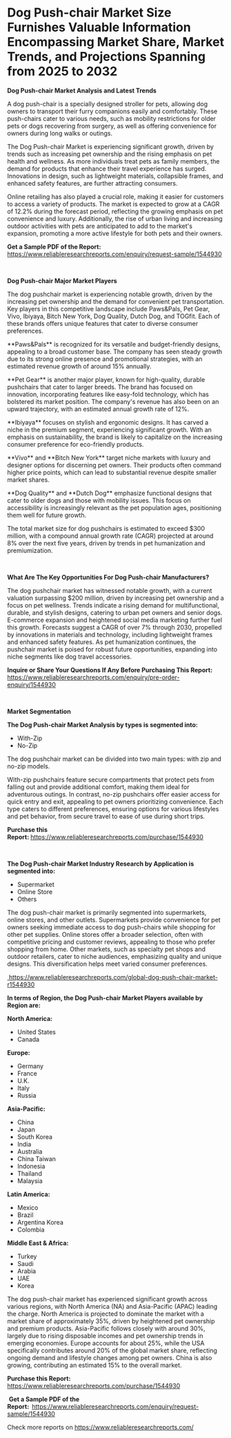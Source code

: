 <p><h1>Dog Push-chair Market Size Furnishes Valuable Information Encompassing Market Share, Market Trends, and Projections Spanning from 2025 to 2032</h1></p><p><strong>Dog Push-chair Market Analysis and Latest Trends</strong></p>
<p><p>A dog push-chair is a specially designed stroller for pets, allowing dog owners to transport their furry companions easily and comfortably. These push-chairs cater to various needs, such as mobility restrictions for older pets or dogs recovering from surgery, as well as offering convenience for owners during long walks or outings.</p><p>The Dog Push-chair Market is experiencing significant growth, driven by trends such as increasing pet ownership and the rising emphasis on pet health and wellness. As more individuals treat pets as family members, the demand for products that enhance their travel experience has surged. Innovations in design, such as lightweight materials, collapsible frames, and enhanced safety features, are further attracting consumers.</p><p>Online retailing has also played a crucial role, making it easier for customers to access a variety of products. The market is expected to grow at a CAGR of 12.2% during the forecast period, reflecting the growing emphasis on pet convenience and luxury. Additionally, the rise of urban living and increasing outdoor activities with pets are anticipated to add to the market's expansion, promoting a more active lifestyle for both pets and their owners.</p></p>
<p><strong>Get a Sample PDF of the Report:&nbsp;</strong> <a href="https://www.reliableresearchreports.com/enquiry/request-sample/1544930?utm_campaign=2040&utm_medium=2&utm_source=Github&utm_content=ia&utm_term=09022025&utm_id=dog-push-chair">https://www.reliableresearchreports.com/enquiry/request-sample/1544930</a></p>
<p>&nbsp;</p>
<p><strong>Dog Push-chair Major Market Players</strong></p>
<p><p>The dog pushchair market is experiencing notable growth, driven by the increasing pet ownership and the demand for convenient pet transportation. Key players in this competitive landscape include Paws&Pals, Pet Gear, Vivo, Ibiyaya, Bitch New York, Dog Quality, Dutch Dog, and TOGfit. Each of these brands offers unique features that cater to diverse consumer preferences.</p><p>**Paws&Pals** is recognized for its versatile and budget-friendly designs, appealing to a broad customer base. The company has seen steady growth due to its strong online presence and promotional strategies, with an estimated revenue growth of around 15% annually.</p><p>**Pet Gear** is another major player, known for high-quality, durable pushchairs that cater to larger breeds. The brand has focused on innovation, incorporating features like easy-fold technology, which has bolstered its market position. The company's revenue has also been on an upward trajectory, with an estimated annual growth rate of 12%.</p><p>**Ibiyaya** focuses on stylish and ergonomic designs. It has carved a niche in the premium segment, experiencing significant growth. With an emphasis on sustainability, the brand is likely to capitalize on the increasing consumer preference for eco-friendly products.</p><p>**Vivo** and **Bitch New York** target niche markets with luxury and designer options for discerning pet owners. Their products often command higher price points, which can lead to substantial revenue despite smaller market shares.</p><p>**Dog Quality** and **Dutch Dog** emphasize functional designs that cater to older dogs and those with mobility issues. This focus on accessibility is increasingly relevant as the pet population ages, positioning them well for future growth.</p><p>The total market size for dog pushchairs is estimated to exceed $300 million, with a compound annual growth rate (CAGR) projected at around 8% over the next five years, driven by trends in pet humanization and premiumization.</p></p>
<p>&nbsp;</p>
<p><strong>What Are The Key Opportunities For Dog Push-chair Manufacturers?</strong></p>
<p><p>The dog pushchair market has witnessed notable growth, with a current valuation surpassing $200 million, driven by increasing pet ownership and a focus on pet wellness. Trends indicate a rising demand for multifunctional, durable, and stylish designs, catering to urban pet owners and senior dogs. E-commerce expansion and heightened social media marketing further fuel this growth. Forecasts suggest a CAGR of over 7% through 2030, propelled by innovations in materials and technology, including lightweight frames and enhanced safety features. As pet humanization continues, the pushchair market is poised for robust future opportunities, expanding into niche segments like dog travel accessories.</p></p>
<p><strong>Inquire or Share Your Questions If Any Before Purchasing This Report:</strong> <a href="https://www.reliableresearchreports.com/enquiry/pre-order-enquiry/1544930?utm_campaign=2040&utm_medium=2&utm_source=Github&utm_content=ia&utm_term=09022025&utm_id=dog-push-chair">https://www.reliableresearchreports.com/enquiry/pre-order-enquiry/1544930</a></p>
<p>&nbsp;</p>
<p><strong>Market Segmentation</strong></p>
<p><strong>The Dog Push-chair Market Analysis by types is segmented into:</strong></p>
<p><ul><li>With-Zip</li><li>No-Zip</li></ul></p>
<p><p>The dog pushchair market can be divided into two main types: with zip and no-zip models. </p><p>With-zip pushchairs feature secure compartments that protect pets from falling out and provide additional comfort, making them ideal for adventurous outings. In contrast, no-zip pushchairs offer easier access for quick entry and exit, appealing to pet owners prioritizing convenience. Each type caters to different preferences, ensuring options for various lifestyles and pet behavior, from secure travel to ease of use during short trips.</p></p>
<p><strong>Purchase this Report:&nbsp;</strong><a href="https://www.reliableresearchreports.com/purchase/1544930?utm_campaign=2040&utm_medium=2&utm_source=Github&utm_content=ia&utm_term=09022025&utm_id=dog-push-chair">https://www.reliableresearchreports.com/purchase/1544930</a></p>
<p>&nbsp;</p>
<p><strong>The Dog Push-chair Market Industry Research by Application is segmented into:</strong></p>
<p><ul><li>Supermarket</li><li>Online Store</li><li>Others</li></ul></p>
<p><p>The dog push-chair market is primarily segmented into supermarkets, online stores, and other outlets. Supermarkets provide convenience for pet owners seeking immediate access to dog push-chairs while shopping for other pet supplies. Online stores offer a broader selection, often with competitive pricing and customer reviews, appealing to those who prefer shopping from home. Other markets, such as specialty pet shops and outdoor retailers, cater to niche audiences, emphasizing quality and unique designs. This diversification helps meet varied consumer preferences.</p></p>
<p><a href="https://www.reliableresearchreports.com/global-dog-push-chair-market-r1544930?utm_campaign=2040&utm_medium=2&utm_source=Github&utm_content=ia&utm_term=09022025&utm_id=dog-push-chair">&nbsp;https://www.reliableresearchreports.com/global-dog-push-chair-market-r1544930</a></p>
<p><strong>In terms of Region, the Dog Push-chair Market Players available by Region are:</strong></p>
<p>
    <p> <strong> North America: </strong>
        <ul>
            <li>United States</li>
            <li>Canada</li>
        </ul>
        </p> 
    <p> <strong> Europe: </strong>
        <ul>
            <li>Germany</li>
            <li>France</li>
            <li>U.K.</li>
            <li>Italy</li>
            <li>Russia</li>
        </ul>
        </p> 
    <p> <strong> Asia-Pacific: </strong>
        <ul>
            <li>China</li>
            <li>Japan</li>
            <li>South Korea</li>
            <li>India</li>
            <li>Australia</li>
            <li>China Taiwan</li>
            <li>Indonesia</li>
            <li>Thailand</li>
            <li>Malaysia</li>
        </ul>
        </p> 
    <p> <strong> Latin America: </strong>
        <ul>
            <li>Mexico</li>
            <li>Brazil</li>
            <li>Argentina Korea</li>
            <li>Colombia</li>
        </ul>
        </p> 
    <p> <strong> Middle East & Africa: </strong>
        <ul>
            <li>Turkey</li>
            <li>Saudi</li>
            <li>Arabia</li>
            <li>UAE</li>
            <li>Korea</li>
        </ul>
    </p>
    </p>
<p><p>The dog push-chair market has experienced significant growth across various regions, with North America (NA) and Asia-Pacific (APAC) leading the charge. North America is projected to dominate the market with a market share of approximately 35%, driven by heightened pet ownership and premium products. Asia-Pacific follows closely with around 30%, largely due to rising disposable incomes and pet ownership trends in emerging economies. Europe accounts for about 25%, while the USA specifically contributes around 20% of the global market share, reflecting ongoing demand and lifestyle changes among pet owners. China is also growing, contributing an estimated 15% to the overall market.</p></p>
<p><strong>Purchase this Report: </strong><a href="https://www.reliableresearchreports.com/purchase/1544930?utm_campaign=2040&utm_medium=2&utm_source=Github&utm_content=ia&utm_term=09022025&utm_id=dog-push-chair">https://www.reliableresearchreports.com/purchase/1544930</a></p>
<p>&nbsp;<strong>Get a Sample PDF of the Report:&nbsp;&nbsp;</strong><a href="https://www.reliableresearchreports.com/enquiry/request-sample/1544930?utm_campaign=2040&utm_medium=2&utm_source=Github&utm_content=ia&utm_term=09022025&utm_id=dog-push-chair">https://www.reliableresearchreports.com/enquiry/request-sample/1544930</a></p>
<p><strong></strong></p>
<p>Check more reports on <a href="https://www.reliableresearchreports.com/?utm_campaign=2040&utm_medium=2&utm_source=Github&utm_content=ia&utm_term=09022025&utm_id=dog-push-chair">https://www.reliableresearchreports.com/</a></p>